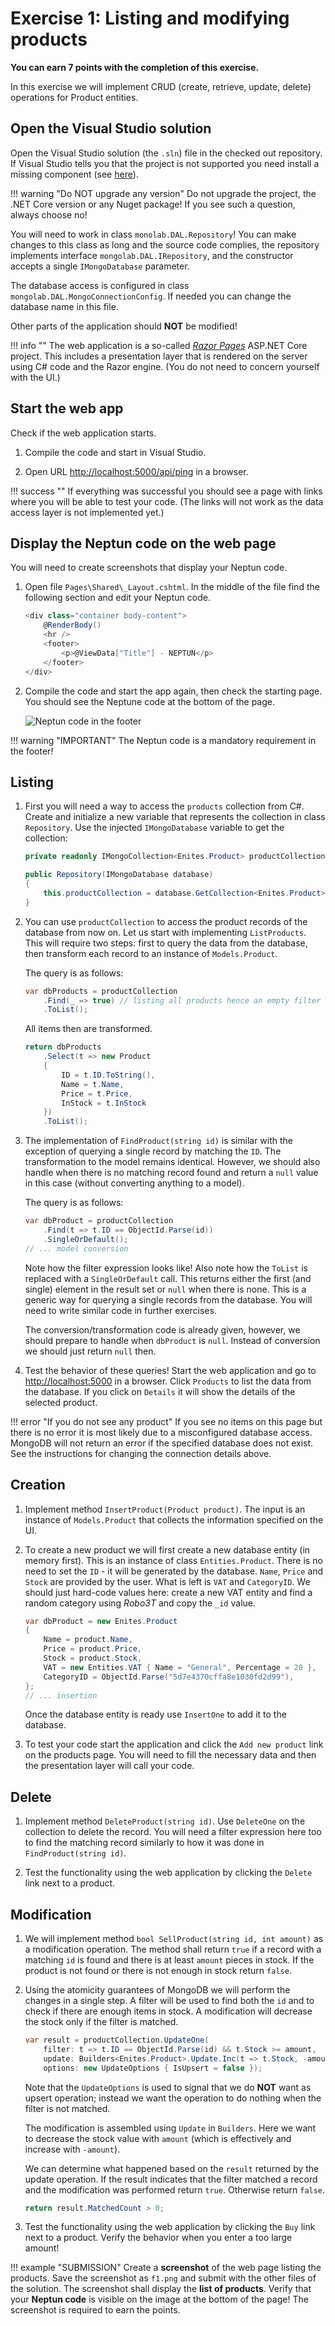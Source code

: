 ﻿# Exercise 1: Listing and modifying products

**You can earn 7 points with the completion of this exercise.**

In this exercise we will implement CRUD (create, retrieve, update, delete) operations for Product entities.

## Open the Visual Studio solution

Open the Visual Studio solution (the `.sln`) file in the checked out repository. If Visual Studio tells you that the project is not supported you need install a missing component (see [here](../VisualStudio.md)).

!!! warning "Do NOT upgrade any version"
    Do not upgrade the project, the .NET Core version or any Nuget package! If you see such a question, always choose no!

You will need to work in class `monolab.DAL.Repository`! You can make changes to this class as long and the source code complies, the repository implements interface `mongolab.DAL.IRepository`, and the constructor accepts a single `IMongoDatabase` parameter.

The database access is configured in class  `mongolab.DAL.MongoConnectionConfig`. If needed you can change the database name in this file.

Other parts of the application should **NOT** be modified!

!!! info ""
    The web application is a so-called [_Razor Pages_](https://docs.microsoft.com/en-us/aspnet/core/razor-pages/) ASP.NET Core project. This includes a presentation layer that is rendered on the server using C# code and the Razor engine. (You do not need to concern yourself with the UI.)

## Start the web app

Check if the web application starts.

1. Compile the code and start in Visual Studio.

1. Open URL <http://localhost:5000/api/ping> in a browser.

!!! success ""
    If everything was successful you should see a page with links where you will be able to test your code. (The links will not work as the data access layer is not implemented yet.)

## Display the Neptun code on the web page

You will need to create screenshots that display your Neptun code.

1. Open file `Pages\Shared\_Layout.cshtml`. In the middle of the file find the following section and edit your Neptun code.

    ```csharp hl_lines="5"
    <div class="container body-content">
        @RenderBody()
        <hr />
        <footer>
            <p>@ViewData["Title"] - NEPTUN</p>
        </footer>
    </div>
    ```

1. Compile the code and start the app again, then check the starting page. You should see the Neptune code at the bottom of the page.

    ![Neptun code in the footer](../images/mongo/mongo-neptun-footer.png)

!!! warning "IMPORTANT"
    The Neptun code is a mandatory requirement in the footer!

## Listing

1. First you will need a way to access the `products` collection from C#. Create and initialize a new variable that represents the collection in class `Repository`. Use the injected `IMongoDatabase` variable to get the collection:

    ```csharp
    private readonly IMongoCollection<Enites.Product> productCollection;

    public Repository(IMongoDatabase database)
    {
        this.productCollection = database.GetCollection<Enites.Product>("products");
    }
    ```

1. You can use `productCollection` to access the product records of the database from now on. Let us start with implementing `ListProducts`. This will require two steps: first to query the data from the database, then transform each record to an instance of `Models.Product`.

    The query is as follows:

    ```csharp
    var dbProducts = productCollection
        .Find(_ => true) // listing all products hence an empty filter
        .ToList();
    ```

    All items then are transformed.

    ```csharp
    return dbProducts
        .Select(t => new Product
        {
            ID = t.ID.ToString(),
            Name = t.Name,
            Price = t.Price,
            InStock = t.InStock
        })
        .ToList();
    ```

1. The implementation of `FindProduct(string id)` is similar with the exception of querying a single record by matching the `ID`. The transformation to the model remains identical. However, we should also handle when there is no matching record found and return a `null` value in this case (without converting anything to a model).

    The query is as follows:

    ```csharp
    var dbProduct = productCollection
        .Find(t => t.ID == ObjectId.Parse(id))
        .SingleOrDefault();
    // ... model conversion
    ```

    Note how the filter expression looks like! Also note how the `ToList` is replaced with a `SingleOrDefault` call. This returns either the first (and single) element in the result set or `null` when there is none. This is a generic way for querying a single records from the database. You will need to write similar code in further exercises.

    The conversion/transformation code is already given, however, we should prepare to handle when `dbProduct` is `null`. Instead of conversion we should just return `null` then.

1. Test the behavior of these queries! Start the web application and go to <http://localhost:5000> in a browser. Click `Products` to list the data from the database. If you click on `Details` it will show the details of the selected product.

!!! error "If you do not see any product"
    If you see no items on this page but there is no error it is most likely due to a misconfigured database access. MongoDB will not return an error if the specified database does not exist. See the instructions for changing the connection details above.

## Creation

1. Implement method `InsertProduct(Product product)`. The input is an instance of `Models.Product` that collects the information specified on the UI.

1. To create a new product we will first create a new database entity (in memory first). This is an instance of class `Entities.Product`. There is no need to set the `ID` - it will be generated by the database. `Name`, `Price` and `Stock` are provided by the user. What is left is `VAT` and `CategoryID`. We should just hard-code values here: create a new VAT entity and find a random category using _Robo3T_ and copy the `_id` value.

    ```csharp
    var dbProduct = new Enites.Product
    {
        Name = product.Name,
        Price = product.Price,
        Stock = product.Stock,
        VAT = new Entities.VAT { Name = "General", Percentage = 20 },
        CategoryID = ObjectId.Parse("5d7e4370cffa8e1030fd2d99"),
    };
    // ... insertion
    ```

    Once the database entity is ready use `InsertOne` to add it to the database.

1. To test your code start the application and click the `Add new product` link on the products page. You will need to fill the necessary data and then the presentation layer will call your code.

## Delete

1. Implement method `DeleteProduct(string id)`. Use `DeleteOne` on the collection to delete the record. You will need a filter expression here too to find the matching record similarly to how it was done in `FindProduct(string id)`.

1. Test the functionality using the web application by clicking the `Delete` link next to a product.

## Modification

1. We will implement method `bool SellProduct(string id, int amount)` as a modification operation. The method shall return `true` if a record with a matching `id` is found and there is at least `amount` pieces in stock. If the product is not found or there is not enough in stock return `false`.

1. Using the atomicity guarantees of MongoDB we will perform the changes in a single step. A filter will be used to find both the `id` and to check if there are enough items in stock. A modification will decrease the stock only if the filter is matched.

    ```csharp
    var result = productCollection.UpdateOne(
        filter: t => t.ID == ObjectId.Parse(id) && t.Stock >= amount,
        update: Builders<Enites.Product>.Update.Inc(t => t.Stock, -amount),
        options: new UpdateOptions { IsUpsert = false });
    ```

    Note that the `UpdateOptions` is used to signal that we do **NOT** want as upsert operation; instead we want the operation to do nothing when the filter is not matched.

    The modification is assembled using `Update` in `Builders`. Here we want to decrease the stock value with `amount` (which is effectively and increase with `-amount`).

    We can determine what happened based on the `result` returned by the update operation. If the result indicates that the filter matched a record and the modification was performed return `true`. Otherwise return `false`.

    ```csharp
    return result.MatchedCount > 0;
    ```

1. Test the functionality using the web application by clicking the `Buy` link next to a product. Verify the behavior when you enter a too large amount!

!!! example "SUBMISSION"
    Create a **screenshot** of the web page listing the products. Save the screenshot as `f1.png` and submit with the other files of the solution. The screenshot shall display the **list of products**. Verify that your **Neptun code** is visible on the image at the bottom of the page! The screenshot is required to earn the points.
